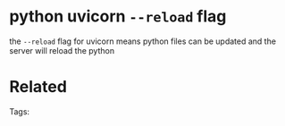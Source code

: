 # python uvicorn `--reload` flag
the `--reload` flag for uvicorn means python files can be updated and the server will reload the python

# Related


Tags:

    
